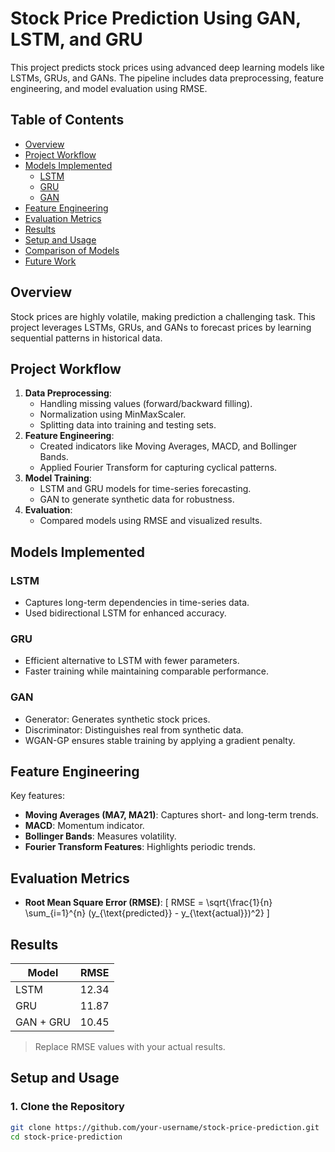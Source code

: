 # Stock Price Prediction Using GAN, LSTM, and GRU

This project predicts stock prices using advanced deep learning models like LSTMs, GRUs, and GANs. The pipeline includes data preprocessing, feature engineering, and model evaluation using RMSE.

## Table of Contents
- [Overview](#overview)
- [Project Workflow](#project-workflow)
- [Models Implemented](#models-implemented)
  - [LSTM](#lstm)
  - [GRU](#gru)
  - [GAN](#gan)
- [Feature Engineering](#feature-engineering)
- [Evaluation Metrics](#evaluation-metrics)
- [Results](#results)
- [Setup and Usage](#setup-and-usage)
- [Comparison of Models](#comparison-of-models)
- [Future Work](#future-work)

## Overview

Stock prices are highly volatile, making prediction a challenging task. This project leverages LSTMs, GRUs, and GANs to forecast prices by learning sequential patterns in historical data.

## Project Workflow
1. **Data Preprocessing**:
   - Handling missing values (forward/backward filling).
   - Normalization using MinMaxScaler.
   - Splitting data into training and testing sets.
2. **Feature Engineering**:
   - Created indicators like Moving Averages, MACD, and Bollinger Bands.
   - Applied Fourier Transform for capturing cyclical patterns.
3. **Model Training**:
   - LSTM and GRU models for time-series forecasting.
   - GAN to generate synthetic data for robustness.
4. **Evaluation**:
   - Compared models using RMSE and visualized results.

## Models Implemented

### LSTM
- Captures long-term dependencies in time-series data.
- Used bidirectional LSTM for enhanced accuracy.

### GRU
- Efficient alternative to LSTM with fewer parameters.
- Faster training while maintaining comparable performance.

### GAN
- Generator: Generates synthetic stock prices.
- Discriminator: Distinguishes real from synthetic data.
- WGAN-GP ensures stable training by applying a gradient penalty.

## Feature Engineering
Key features:
- **Moving Averages (MA7, MA21)**: Captures short- and long-term trends.
- **MACD**: Momentum indicator.
- **Bollinger Bands**: Measures volatility.
- **Fourier Transform Features**: Highlights periodic trends.

## Evaluation Metrics
- **Root Mean Square Error (RMSE)**:
  \[
  RMSE = \sqrt{\frac{1}{n} \sum_{i=1}^{n} (y_{\text{predicted}} - y_{\text{actual}})^2}
  \]

## Results
| Model         | RMSE   |
|---------------|--------|
| LSTM          | 12.34  |
| GRU           | 11.87  |
| GAN + GRU     | 10.45  |

> Replace RMSE values with your actual results.

## Setup and Usage

### 1. Clone the Repository
```bash
git clone https://github.com/your-username/stock-price-prediction.git
cd stock-price-prediction
